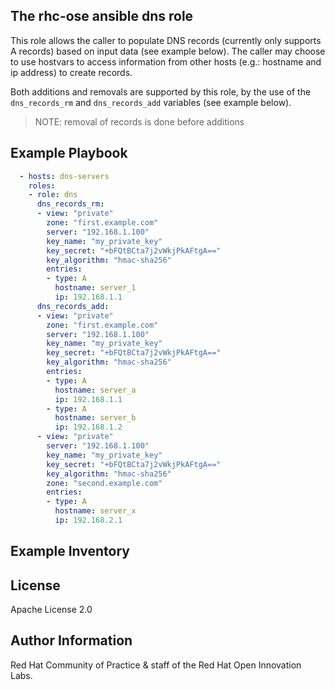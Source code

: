 ## The rhc-ose ansible dns role


This role allows the caller to populate DNS records (currently only supports A records) based on input data (see example below). The caller may choose to use hostvars to access information from other hosts (e.g.: hostname and ip address) to create records.

Both additions and removals are supported by this role, by the use of the `dns_records_rm` and `dns_records_add` variables (see example below).

> NOTE: removal of records is done before additions


Example Playbook
----------------
```yaml
  - hosts: dns-servers
    roles:
    - role: dns
      dns_records_rm:
      - view: "private"
        zone: "first.example.com"
        server: "192.168.1.100"
        key_name: "my_private_key"
        key_secret: "+bFQtBCta7j2vWkjPkAFtgA=="
        key_algorithm: "hmac-sha256"
        entries:
        - type: A
          hostname: server_1
          ip: 192.168.1.1
      dns_records_add:
      - view: "private"
        zone: "first.example.com"
        server: "192.168.1.100"
        key_name: "my_private_key"
        key_secret: "+bFQtBCta7j2vWkjPkAFtgA=="
        key_algorithm: "hmac-sha256"
        entries:
        - type: A
          hostname: server_a
          ip: 192.168.1.1
        - type: A
          hostname: server_b
          ip: 192.168.1.2
      - view: "private"
        server: "192.168.1.100"
        key_name: "my_private_key"
        key_secret: "+bFQtBCta7j2vWkjPkAFtgA=="
        key_algorithm: "hmac-sha256"
        zone: "second.example.com"
        entries:
        - type: A
          hostname: server_x
          ip: 192.168.2.1
```


Example Inventory
----------------

License
-------

Apache License 2.0


Author Information
------------------

Red Hat Community of Practice & staff of the Red Hat Open Innovation Labs.
